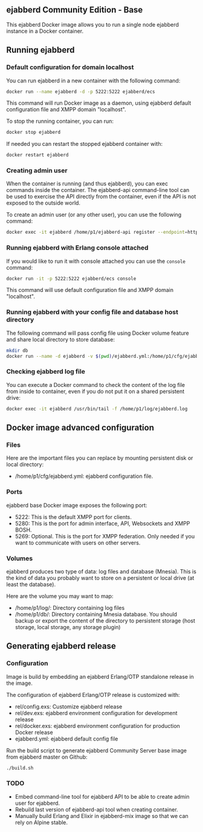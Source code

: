 ## ejabberd Community Edition - Base

This ejabberd Docker image allows you to run a single node ejabberd instance in a Docker container.

## Running ejabberd

### Default configuration for domain localhost

You can run ejabberd in a new container with the following command:

```bash
docker run --name ejabberd -d -p 5222:5222 ejabberd/ecs
```

This command will run Docker image as a daemon, using ejabberd default configuration file and XMPP domain "localhost".

To stop the running container, you can run:

```bash
docker stop ejabberd
```

If needed you can restart the stopped ejabberd container with:

```bash
docker restart ejabberd
```

### Creating admin user

When the container is running (and thus ejabberd), you can exec commands inside the container. The ejabberd-api command-line tool can be used to exercise the API directly from the container, even if the API is not exposed to the outside world.

To create an admin user (or any other user), you can use the following command:

```bash
docker exec -it ejabberd /home/p1/ejabberd-api register --endpoint=http://127.0.0.1:5280/ --jid=admin@localhost --password=passw0rd
```

### Running ejabberd with Erlang console attached

If you would like to run it with console attached you can use the `console` command:

```bash
docker run -it -p 5222:5222 ejabberd/ecs console
```

This command will use default configuration file and XMPP domain "localhost".

### Running ejabberd with your config file and database host directory

The following command will pass config file using Docker volume feature and share local directory to store database:

```bash
mkdir db
docker run --name -d ejabberd -v $(pwd)/ejabberd.yml:/home/p1/cfg/ejabberd.yml -v $(pwd)/db:/home/p1/db -p 5222:5222 ejabberd/ecs
```

### Checking ejabberd log file

You can execute a Docker command to check the content of the log file from inside to container, even if you do not put it on a shared persistent drive:

```bash
docker exec -it ejabberd /usr/bin/tail -f /home/p1/log/ejabberd.log
```

## Docker image advanced configuration

### Files

Here are the important files you can replace by mounting persistent disk or local directory:

- /home/p1/cfg/ejabberd.yml: ejabberd configuration file.

### Ports

ejabberd base Docker image exposes the following port:

- 5222: This is the default XMPP port for clients.
- 5280: This is the port for admin interface, API, Websockets and XMPP BOSH.
- 5269: Optional. This is the port for XMPP federation. Only needed if you want to communicate with users on other servers.

### Volumes

ejabberd produces two type of data: log files and database (Mnesia).
This is the kind of data you probably want to store on a persistent or local drive (at least the database).

Here are the volume you may want to map:

- /home/p1/log/: Directory containing log files
- /home/p1/db/: Directory containing Mnesia database. You should backup or export the content of the directory to persistent storage (host storage, local storage, any storage plugin)

## Generating ejabberd release

### Configuration

Image is build by embedding an ejabberd Erlang/OTP standalone release in the image.

The configuration of ejabberd Erlang/OTP release is customized with:

- rel/config.exs: Customize ejabberd release
- rel/dev.exs: ejabberd environment configuration for development release
- rel/docker.exs: ejabberd environment configuration for production Docker release
- ejabberd.yml: ejabberd default config file 

Run the build script to generate ejabberd Community Server base image from ejabberd master on Github:

```bash
./build.sh
```

### TODO

- Embed command-line tool for ejabberd API to be able to create admin user for ejabberd.
- Rebuild last version of ejabberd-api tool when creating container.
- Manually build Erlang and Elixir in ejabberd-mix image so that we can rely on Alpine stable.
